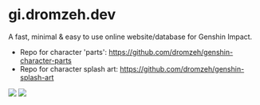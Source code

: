 
# gi.dromzeh.dev

A fast, minimal & easy to use online website/database for Genshin Impact.
- Repo for character 'parts': https://github.com/dromzeh/genshin-character-parts
- Repo for character splash art: https://github.com/dromzeh/genshin-splash-art

![](https://img.shields.io/discord/982385887000272956) ![](https://img.shields.io/badge/license-MIT-blue)

